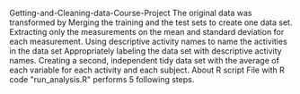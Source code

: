 Getting-and-Cleaning-data-Course-Project The original data was transformed by Merging the training and the test sets to create one data set. Extracting only the measurements on the mean and standard deviation for each measurement. Using descriptive activity names to name the activities in the data set Appropriately labeling the data set with descriptive activity names. Creating a second, independent tidy data set with the average of each variable for each activity and each subject. About R script File with R code "run_analysis.R" performs 5 following steps.
